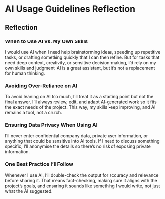 # AI Usage Guidelines Reflection

## Reflection

### When to Use AI vs. My Own Skills
I would use AI when I need help brainstorming ideas, speeding up repetitive tasks, or drafting something quickly that I can then refine. But for tasks that need deep context, creativity, or sensitive decision-making, I’d rely on my own skills and judgment. AI is a great assistant, but it’s not a replacement for human thinking.

### Avoiding Over-Reliance on AI
To avoid leaning on AI too much, I’ll treat it as a starting point but not the final answer. I’ll always review, edit, and adapt AI-generated work so it fits the exact needs of the project. This way, my skills keep improving, and AI remains a tool, not a crutch.

### Ensuring Data Privacy When Using AI
I’ll never enter confidential company data, private user information, or anything that could be sensitive into AI tools. If I need to discuss something specific, I’ll anonymise the details so there’s no risk of exposing private information.

### One Best Practice I’ll Follow
Whenever I use AI, I’ll double-check the output for accuracy and relevance before sharing it. That means fact-checking, making sure it aligns with the project’s goals, and ensuring it sounds like something I would write, not just what the AI suggested.
